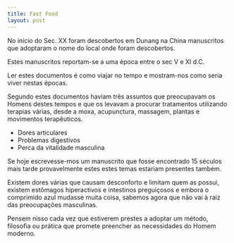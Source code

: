 ```yaml
---
title: Fast Food
layout: post
---
```

No inicio do Sec. XX foram descobertos em Dunang na China manuscritos que adoptaram o nome do local onde foram descobertos. 

Estes manuscritos reportam-se a uma época entre o sec V e XI d.C. 

Ler estes documentos é como viajar no tempo e mostram-nos como seria viver nestas épocas. 

Segundo estes documentos haviam três assuntos que preocupavam os Homens destes tempos e que os levavam a procurar tratamentos utilizando terapias várias, desde a moxa, acupunctura, massagem, plantas e movimentos terapêuticos.

+ Dores articulares
+ Problemas digestivos
+ Perca da vitalidade masculina 

Se hoje escrevesse-mos um manuscrito que fosse encontrado 15 séculos mais tarde provavelmente estes estes temas estariam presentes também.

Existem dores várias que causam desconforto e limitam quem as possui, existem estômagos hiperactivos e intestinos preguiçosos e embora o comprimido azul mudasse muita coisa, sabemos agora que não vai à raiz das preocupações masculinas. 

Pensem nisso cada vez que estiverem prestes a adoptar um método, filosofia ou prática que promete preencher as necessidades do Homem moderno. 